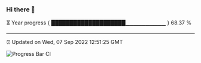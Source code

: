 ### Hi there 👋

⏳ Year progress { ████████████████████▁▁▁▁▁▁▁▁▁▁ } 68.37 %

---

⏰ Updated on Wed, 07 Sep 2022 12:51:25 GMT

![Progress Bar CI](https://github.com/ZhaoGui/ZhaoGui/workflows/Progress%20Bar%20CI/badge.svg)
